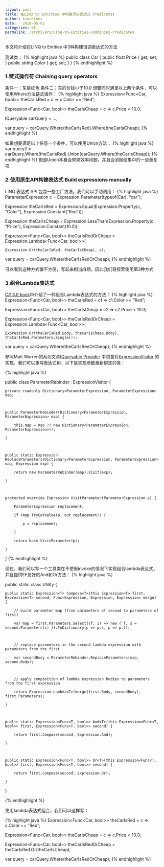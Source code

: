 ```yaml
---
layout: post
title: 在LINQ to Entities 中构建谓词表达式 Predicates
author: kinshines
date:   2016-05-02
categories: ef
permalink: /archivers/Linq-to-Entities-Combining-Predicates
---
```


<p class="lead">本文将介绍在LINQ to Entities 中3种构建谓词表达式的方法</p>
测试类：
{% highlight java %}
public class Car
{
    public float Price { get; set; }
    public string Color { get; set; }
}
{% endhighlight %}

### 1.链式操作符 Chaining query operators
条件一：车是红色
条件二：车的价钱小于10.0
想要同时满足以上两个条件，可以使用Where方法链式操作：
{% highlight java %}
Expression<Func<Car, bool>> theCarIsRed = c => c.Color == “Red”;

Expression<Func<Car, bool>> theCarIsCheap = c => c.Price < 10.0;

IQueryable<Car> carQuery = …;

var query = carQuery.Where(theCarIsRed).Where(theCarIsCheap);
{% endhighlight %}

如果想要满足以上任意一个条件，可以使用Union方法：
{% highlight java %}
var query2 = carQuery.Where(theCarIsRed).Union(carQuery.Where(theCarIsCheap));
{% endhighlight %}
但是Union本身会带来效率问题，并且会消除结果中的一些重复项

### 2.使用原生API构建表达式 Build expressions manually
LINQ 表达式 API 包含一些工厂方法，我们可以手动调用：
{% highlight java %}
ParameterExpression c = Expression.Parameter(typeof(Car), “car”);

Expression theCarIsRed = Expression.Equal(Expression.Property(c, “Color”), Expression.Constant(“Red”));

Expression theCarIsCheap = Expression.LessThan(Expression.Property(c, “Price”), Expression.Constant(10.0));

Expression<Func<Car, bool>> theCarIsRedOrCheap = Expression.Lambda<Func<Car, bool>>(

    Expression.Or(theCarIsRed, theCarIsCheap), c);

var query = carQuery.Where(theCarIsRedOrCheap);
{% endhighlight %}

可以看到这种方式很不方便，写起来相当麻烦，因此我们将探索使用第3种方式

### 3.组合Lambda表达式
[C# 3.0 book](http://www.albahari.com/nutshell/)中介绍了一种组合Lambda表达式的方法：
{% highlight java %}
Expression<Func<Car, bool>> theCarIsRed = c1 => c1.Color == “Red”;

Expression<Func<Car, bool>> theCarIsCheap = c2 => c2.Price < 10.0;

Expression<Func<Car, bool>> theCarIsRedOrCheap = Expression.Lambda<Func<Car, bool>>(

    Expression.Or(theCarIsRed.Body, theCarIsCheap.Body), theCarIsRed.Parameters.Single());

var query = carQuery.Where(theCarIsRedOrCheap);
{% endhighlight %}

参照Matt Warren的系列文章[IQueryable Provider](https://blogs.msdn.microsoft.com/mattwar/2007/07/31/linq-building-an-iqueryable-provider-part-ii/) 中包含对[ExpressionVisitor](https://blogs.msdn.microsoft.com/mattwar/2007/07/30/linq-building-an-iqueryable-provider-part-i/) 的实现，我们可以重写表达式树，以下是实现参数重新绑定的类：

{% highlight java %}

public class ParameterRebinder : ExpressionVisitor {

    private readonly Dictionary<ParameterExpression, ParameterExpression> map;

 

    public ParameterRebinder(Dictionary<ParameterExpression, ParameterExpression> map) {

        this.map = map ?? new Dictionary<ParameterExpression, ParameterExpression>();

    }

 

    public static Expression ReplaceParameters(Dictionary<ParameterExpression, ParameterExpression> map, Expression exp) {

        return new ParameterRebinder(map).Visit(exp);

    }

 

    protected override Expression VisitParameter(ParameterExpression p) {

        ParameterExpression replacement;

        if (map.TryGetValue(p, out replacement)) {

            p = replacement;

        }

        return base.VisitParameter(p);

    }

}
{% endhighlight %}

现在，我们可以写一个工具类在不使用invoke的情况下实现组合lambda表达式，并且提供EF友好的And和Or方法：
{% highlight java %}

public static class Utility {

    public static Expression<T> Compose<T>(this Expression<T> first, Expression<T> second, Func<Expression, Expression, Expression> merge) {

        // build parameter map (from parameters of second to parameters of first)

        var map = first.Parameters.Select((f, i) => new { f, s = second.Parameters[i] }).ToDictionary(p => p.s, p => p.f);

 

        // replace parameters in the second lambda expression with parameters from the first

        var secondBody = ParameterRebinder.ReplaceParameters(map, second.Body);

 

        // apply composition of lambda expression bodies to parameters from the first expression 

        return Expression.Lambda<T>(merge(first.Body, secondBody), first.Parameters);

    }

 

    public static Expression<Func<T, bool>> And<T>(this Expression<Func<T, bool>> first, Expression<Func<T, bool>> second) {

        return first.Compose(second, Expression.And);

    }

 

    public static Expression<Func<T, bool>> Or<T>(this Expression<Func<T, bool>> first, Expression<Func<T, bool>> second) {

        return first.Compose(second, Expression.Or);

    }

}

{% endhighlight %}


使用lambda表达式组合，我们可以这样写：

{% highlight java %}
Expression<Func<Car, bool>> theCarIsRed = c => c.Color == “Red”;

Expression<Func<Car, bool>> theCarIsCheap = c => c.Price < 10.0;

Expression<Func<Car, bool>> theCarIsRedOrCheap = theCarIsRed.Or(theCarIsCheap);

var query = carQuery.Where(theCarIsRedOrCheap);
{% endhighlight %}
